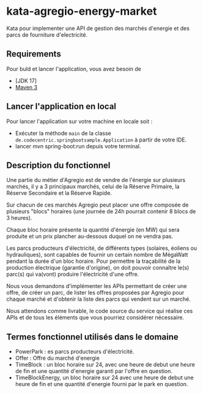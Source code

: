 # kata-agregio-energy-market
Kata pour implementer une API de gestion des marchés d'energie et des parcs de fourniture d'electricité.

## Requirements

Pour buld et lancer l'application, vous avez besoin de

- [JDK 17] 
- [Maven 3](https://maven.apache.org)

## Lancer l'application en local

Pour lancer l'application sur votre machine en locale soit :

 - Exécuter la méthode `main` de la classe `de.codecentric.springbootsample.Application` à partir de votre IDE.
 - lancer   mvn spring-boot:run  depuis votre terminal.


## Description du fonctionnel


Une partie du métier d'Agregio est de vendre de l'énergie sur plusieurs marchés,
il y a 3 principaux marchés, celui de la Réserve Primaire, la Réserve Secondaire et la Réserve Rapide. 

Sur chacun de ces marchés Agregio peut placer une offre composée de plusieurs "blocs" horaires 
(une journée de 24h pourrait contenir 8 blocs de 3 heures). 

Chaque bloc horaire présente la quantité d'énergie (en MW) qui sera produite
et un prix plancher au-dessous duquel on ne vendra pas.

Les parcs producteurs d'électricité, de différents types (solaires, éoliens ou hydrauliques),
sont capables de fournir un certain nombre de MégaWatt pendant la durée d'un bloc horaire. 
Pour permettre la traçabilité de la production électrique (garantie d'origine), 
on doit pouvoir connaître le(s) parc(s) qui va(vont) produire l'électricité d'une offre.

 Nous vous demandons d'implémenter les APIs permettant de créer une offre, de créer un parc,
 de lister les offres proposées par Agregio pour chaque marché et d'obtenir la liste des parcs
 qui vendent sur un marché. 
 
 Nous attendons comme livrable, le code source du service qui réalise ces APIs et 
 de tous les éléments que vous pourriez considérer nécessaire.

 ## Termes fonctionnel utilisés dans le domaine

 - PowerPark :  es parcs producteurs d'électricité.
 - Offer : Offre du marché d'energie
 - TimeBlock : un bloc horaire sur 24, avec une heure de debut une heure de fin et une quantité d'energie garanti par l'offre en question.
 - TimeBlockEnergy, un bloc horaire sur 24 avec une heure de debut une heure de fin et une quantité d'energie fourni par le park en question.


 
